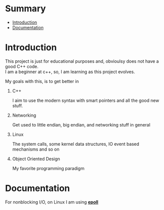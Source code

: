 # Summary

- [Introduction](#Introduction)
- [Documentation](#Documentation)

# Introduction

This project is just for educational purposes and, obvioulsy does not have a good C++ code.   
I am a beginner at c++, so, I am learning as this project evolves.  

My goals with this, is to get better in 
1. C++

    I aim to use the modern syntax with smart pointers and all the good new stuff.

2. Networking

    Get used to little endian, big endian, and networking stuff in general

3. Linux

    The system calls, some kernel data structures, IO event based mechanisms and so on

4. Object Oriented Design

    My favorite programming paradigm

# Documentation

For nonblocking I/O, on Linux I am using [**epoll**](https://man7.org/linux/man-pages/man7/epoll.7.html)
